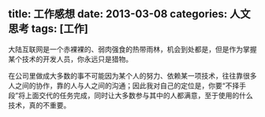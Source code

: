 ﻿title: 工作感想
date: 2013-03-08
categories: 人文思考
tags: [工作]
---

大陆互联网是一个赤裸裸的、弱肉强食的热带雨林，机会到处都是，但是作为掌握某个技术的开发人员，你永远只是猎物。

在公司里做成大多数的事不可能因为某个人的努力、依赖某一项技术，往往靠很多人之间的协作，靠的人与人之间的沟通；因此我对自己的定位是，你要“不择手段”将上面交代的任务完成，同时让大多数参与其中的人都满意，至于使用的什么技术，真的不重要。


